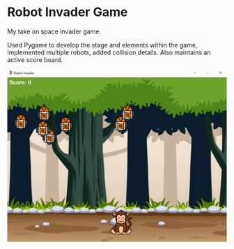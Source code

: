 # Robot Invader Game

My take on space invader game.

Used Pygame to develop the stage and elements within the game, implemented multiple robots, added collision details. Also maintains an active score board.

![](finalLook.PNG)
